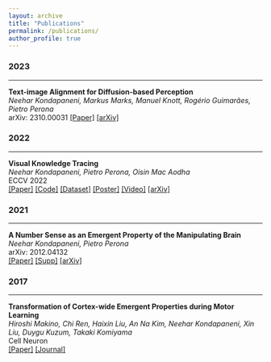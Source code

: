 ```yaml
---
layout: archive
title: "Publications"
permalink: /publications/
author_profile: true
---
```


### 2023
___
**Text-image Alignment for Diffusion-based Perception**    
*Neehar Kondapaneni, Markus Marks, Manuel Knott, Rogério Guimarães, Pietro Perona*    
arXiv: 2310.00031
[[Paper]](../files/papers/2023/tadp.pdf) [[arXiv]](https://arxiv.org/abs/2310.00031)

### 2022
___
**Visual Knowledge Tracing**    
*Neehar Kondapaneni, Pietro Perona, Oisin Mac Aodha*    
ECCV 2022   
[[Paper]](../files/papers/2022/visual_knowledge_tracing.pdf) [[Code]](https://github.com/nkondapa/VisualKnowledgeTracing) [[Dataset]](https://data.caltech.edu/records/mqz96-xee20) [[Poster]](../files/papers/2022/visual_knowledge_tracing_poster.pdf) [[Video]](https://youtu.be/wAILBjyXWJw) [[arXiv]](https://arxiv.org/abs/2207.10157)

### 2021
___
**A Number Sense as an Emergent Property of the Manipulating Brain**    
*Neehar Kondapaneni, Pietro Perona*   
arXiv: 2012.04132   
[[Paper]](../files/papers/2021/number_sense_emergent.pdf) [[Supp]](../files/papers/2021/number_sense_emergent_supp.pdf) [[arXiv]](https://arxiv.org/abs/2012.04132)

### 2017
___
**Transformation of Cortex-wide Emergent Properties during Motor Learning**   
*Hiroshi Makino, Chi Ren, Haixin Liu, An Na Kim, Neehar Kondapaneni,
Xin Liu, Duygu Kuzum, Takaki Komiyama*    
Cell Neuron   
[[Paper]](../files/papers/2017/transformation_cortex_motor_learning.pdf) [[Journal]](https://www.cell.com/neuron/fulltext/S0896-6273(17)30341-0?_returnURL=https%3A%2F%2Flinkinghub.elsevier.com%2Fretrieve%2Fpii%2FS0896627317303410%3Fshowall%3Dtrue)

